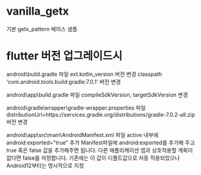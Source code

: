 # vanilla_getx
기본 getx_pattern 베이스 샘플
# flutter 버전 업그레이드시
android\build.gradle 파일
ext.kotlin_version 버전 변경
classpath 'com.android.tools.build:gradle:7.0.1' 버전 변경

android\app\build.gradle 파일
compileSdkVersion, targetSdkVersion 변경

android\gradle\wrapper\gradle-wrapper.properties 파일
distributionUrl=https\://services.gradle.org/distributions/gradle-7.0.2-all.zip 버전 변경

android\app\src\main\AndroidManifest.xml 파일
active 내부에 android:exported="true" 추가
 Manifest파일에 android:exported를 추가해 주고 true 혹은 false 값을 추가해주면 됩니다. 다른 애플리케이션 앱과 상호작용할 계획이 없다면 false를 저정합니다.  기존에는 이 값이 디폴트값으로 자동 적용되었으나 Android12부터는 명시적으로 지정
